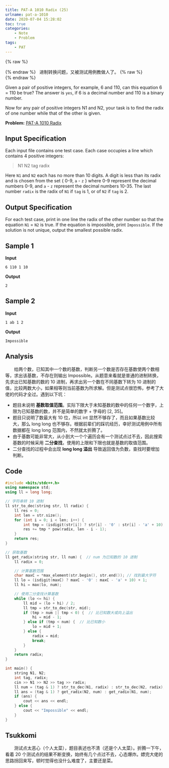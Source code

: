 ```yaml
---
title: PAT-A 1010 Radix (25)
urlname: pat-a-1010
date: 2020-07-04 15:28:02
toc: true
categories:
    - Note
    - Problem
tags:
    - PAT
---
```


{% raw %}<article class="message is-danger"><div class="message-body">{% endraw %}
<span class="icon"><i class="fa fa-bomb mr-2"></i></span>&nbsp;&nbsp;进制转换问题，又被测试用例教做人了。
{% raw %}</div></article>{% endraw %}

Given a pair of positive integers, for example, 6 and 110, can this equation 6 = 110 be true? The answer is `yes`, if 6 is a decimal number and 110 is a binary number.

Now for any pair of positive integers N1 and N2, your task is to find the radix of one number while that of the other is given.

<!--more-->

**Problem:**&nbsp;[PAT-A 1010 Radix](https://pintia.cn/problem-sets/994805342720868352/problems/994805507225665536 "PAT-A 1010 Radix")


## Input Specification

Each input file contains one test case. Each case occupies a line which contains 4 positive integers:

> N1 N2 tag radix


Here `N1` and `N2` each has no more than 10 digits. A digit is less than its radix and is chosen from the set { 0-9, `a` - `z` } where 0-9 represent the decimal numbers 0-9, and `a` - `z` represent the decimal numbers 10-35. The last number `radix` is the radix of `N1` if `tag` is 1, or of `N2` if `tag` is 2.

## Output Specification

For each test case, print in one line the radix of the other number so that the equation `N1` = `N2` is true. If the equation is impossible, print `Impossible`. If the solution is not unique, output the smallest possible radix.

## Sample 1

**Input**
```
6 110 1 10
```

**Output**
```
2
```

## Sample 2

**Input**
```
1 ab 1 2
```

**Output**
```
Impossible
```

## Analysis

&emsp;&emsp;给两个数，已知其中一个数的基数，判断另一个数是否存在基数使两个数相等，求出该基数，不存在则输出 Impossible。从题意来看就是普通的进制转换，先求出已知基数的数的 10 进制，再求出另一个数在不同基数下转为 10 进制的值，比较两数大小，如果相等则当前基数为所求解。但是测试点很恐怖，参考了大佬的代码才全过。遇到以下坑：

+ 题目未说明 **基数取值范围**。实际下限大于未知基数的数中的任何一个数字，上限为已知基数的数，并不是简单的数字 + 字母的 [2, 35]。
+ 题目只说明了数最大有 10 位，所以 int 显然不够存了，而且如果基数比较大，那么 long long 也不够存。根据前辈们的踩坑经历，幸好测试用例中所有数据都在 long long 范围内，不然就太折腾了。
+ 由于基数可能非常大，从小到大一个个遍历会有一个测试点过不去，因此搜索基数的时候采用 **二分查找**，使用的上限和下限也就是基数的取值范围。
+ 二分查找的过程中会出现 **long long 溢出** 导致返回值为负数，查找时要增加判断。

## Code

``` cpp
#include <bits/stdc++.h>
using namespace std;
using ll = long long;

// 字符串转 10 进制
ll str_to_dec(string str, ll radix) {
    ll res = 0;
    int len = str.size();
    for (int i = 0; i < len; i++) {
        int tmp = (isdigit(str[i]) ? str[i] - '0' : str[i] - 'a' + 10);
        res += tmp * pow(radix, len - i - 1);
    }
    return res;
}

// 获取基数
ll get_radix(string str, ll num) {  // num 为已知数的 10 进制
    ll radix = 0;

    // 计算基数范围
    char maxC = *max_element(str.begin(), str.end()); // 找到最大字符
    ll lo = (isdigit(maxC) ? maxC - '0' : maxC - 'a' + 10) + 1;
    ll hi = max(lo, num);

    // 使用二分查找计算基数
    while (lo <= hi) {
        ll mid = (lo + hi) / 2;
        ll tmp = str_to_dec(str, mid);
        if (tmp > num || tmp < 0) {  // 比已知数大或向上溢出
            hi = mid - 1;
        } else if (tmp < num) {  // 比已知数小
            lo = mid + 1;
        } else {
            radix = mid;
            break;
        }
    }
    return radix;
}

int main() {
    string N1, N2;
    int tag, radix;
    cin >> N1 >> N2 >> tag >> radix;
    ll num = (tag & 1) ? str_to_dec(N1, radix) : str_to_dec(N2, radix);
    ll ans = (tag & 1) ? get_radix(N2, num) : get_radix(N1, num);
    if (ans) {
        cout << ans << endl;
    } else {
        cout << "Impossible" << endl;
    }
}
```

## Tsukkomi

&emsp;&emsp;测试点太恶心（个人太菜），题目表述也不清（还是个人太菜）。折腾一下午，看着 20 个测试点的结果不断变换，始终有几个点过不去，心态爆炸。嫖完大佬的思路拐回来写，顿时觉得也没什么难度了，主要还是菜。

